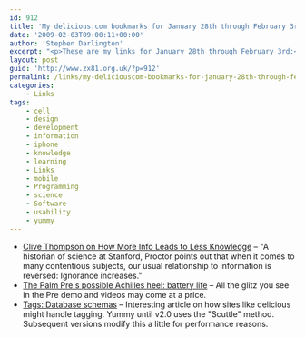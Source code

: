 ```yaml
---
id: 912
title: 'My delicious.com bookmarks for January 28th through February 3rd'
date: '2009-02-03T09:00:11+00:00'
author: 'Stephen Darlington'
excerpt: "<p>These are my links for January 28th through February 3rd:</p>\n<ul>\n<li><a href=\"http://www.wired.com/techbiz/people/magazine/17-02/st_thompson\">Clive Thompson on How More Info Leads to Less Knowledge</a> - &quot;A historian of science at Stanford, Proctor points out that when it comes to many contentious subjects, our usual relationship to information is reversed: Ignorance increases.&quot;</li>\n<li><a href=\"http://arstechnica.com/gadgets/news/2009/01/the-palm-pres-possible-achilles-heel-battery-life.ars\">The Palm Pre&#39;s possible Achilles heel: battery life</a> - All the glitz you see in the Pre demo and videos may come at a price.</li>\n<li><a href=\"http://www.pui.ch/phred/archives/2005/04/tags-database-schemas.html\">Tags: Database schemas</a> - Interesting article on how sites like delicious might handle tagging. Yummy until v2.0 uses the &quot;Scuttle&quot; method. Subsequent versions modify this a little for performance reasons.</li>\n\n</ul>"
layout: post
guid: 'http://www.zx81.org.uk/?p=912'
permalink: /links/my-deliciouscom-bookmarks-for-january-28th-through-february-3rd.html
categories:
    - Links
tags:
    - cell
    - design
    - development
    - information
    - iphone
    - knowledge
    - learning
    - Links
    - mobile
    - Programming
    - science
    - Software
    - usability
    - yummy
---
```


- [Clive Thompson on How More Info Leads to Less Knowledge](http://www.wired.com/techbiz/people/magazine/17-02/st_thompson) – "A historian of science at Stanford, Proctor points out that when it comes to many contentious subjects, our usual relationship to information is reversed: Ignorance increases."
- [The Palm Pre's possible Achilles heel: battery life](http://arstechnica.com/gadgets/news/2009/01/the-palm-pres-possible-achilles-heel-battery-life.ars) – All the glitz you see in the Pre demo and videos may come at a price.
- [Tags: Database schemas](http://www.pui.ch/phred/archives/2005/04/tags-database-schemas.html) – Interesting article on how sites like delicious might handle tagging. Yummy until v2.0 uses the "Scuttle" method. Subsequent versions modify this a little for performance reasons.
